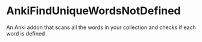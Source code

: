 # AnkiFindUniqueWordsNotDefined
An Anki addon that scans all the words in your collection and checks if each word is defined
